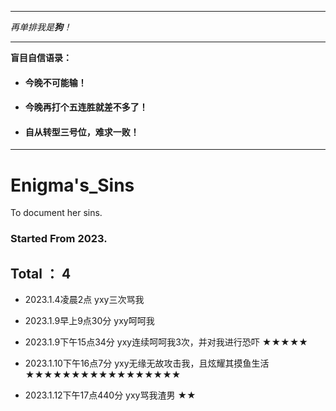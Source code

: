 ***
*再单排我是**狗**！*

---
**盲目自信语录：**
-  #### 今晚不可能输！
-  #### 今晚再打个五连胜就差不多了！
-  #### 自从转型三号位，难求一败！

***

# Enigma's_Sins
To document her sins.

### Started From 2023.

## Total ： 4



- 2023.1.4凌晨2点  yxy三次骂我

- 2023.1.9早上9点30分 yxy呵呵我

- 2023.1.9下午15点34分 yxy连续呵呵我3次，并对我进行恐吓 ★★★★★

- 2023.1.10下午16点7分 yxy无缘无故攻击我，且炫耀其摸鱼生活 ★★★★★★★★★★★★★★★★★

- 2023.1.12下午17点440分 yxy骂我渣男 ★★
